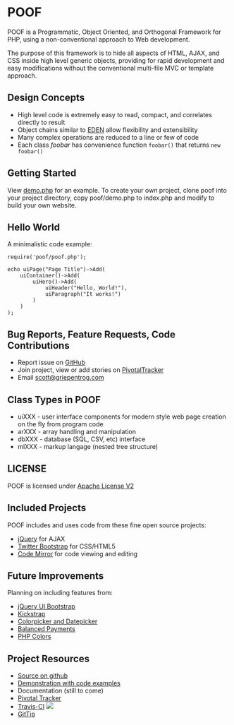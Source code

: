 POOF
====

POOF is a Programmatic, Object Oriented, and Orthogonal Framework for PHP, using a
non-conventional approach to Web development.

The purpose of this framework is to hide all aspects of HTML, AJAX, and CSS inside high
level generic objects, providing for rapid development and easy modifications without
the conventional multi-file MVC or template approach.

Design Concepts
---------------
* High level code is extremely easy to read, compact, and correlates directly to result
* Object chains similar to [EDEN](http://eden.openovate.com/) allow flexibility and extensibility
* Many complex operations are reduced to a line or few of code
* Each class *foobar* has convenience function `foobar()` that returns `new foobar()`

Getting Started
---------------

View [demo.php](https://github.com/stgnet/poof/blob/master/demo.php) for an example.  To create your own
project, clone poof into your project directory, copy poof/demo.php to index.php and modify to build
your own website.

Hello World
-----------
A minimalistic code example:

	require('poof/poof.php');

	echo uiPage("Page Title")->Add(
		uiContainer()->Add(
			uiHero()->Add(
				uiHeader("Hello, World!"),
				uiParagraph("It works!")
			)
		)
	);


Bug Reports, Feature Requests, Code Contributions
-------------------------------------------------
* Report issue on [GitHub](https://github.com/stgnet/poof/issues)
* Join project, view or add stories on [PivotalTracker](https://www.pivotaltracker.com/projects/641527)
* Email scott@griepentrog.com

Class Types in POOF
-------------------
* uiXXX - user interface components for modern style web page creation on the fly from program code
* arXXX - array handling and manipulation
* dbXXX - database (SQL, CSV, etc) interface
* mlXXX - markup langage (nested tree structure)

LICENSE
-------

POOF is licensed under [Apache License V2](http://www.apache.org/license/LICENSE-2.0)

Included Projects
-----------------
POOF includes and uses code from these fine open source projects:

* [jQuery](http://jquery.com) for AJAX
* [Twitter Bootstrap](http://twitter.github.com/bootstrap) for CSS/HTML5
* [Code Mirror](http://codemirror.net) for code viewing and editing


Future Improvements
-------------------
Planning on including features from:

* [jQuery UI Bootstrap](http://addyosmani.github.com/jquery-ui-bootstrap/)
* [Kickstrap](http://ajkochanowicz.github.com/Kickstrap)
* [Colorpicker and Datepicker](http://www.eyecon.ro/colorpicker-and-datepicker-for-twitter-bootstrap.htm)
* [Balanced Payments](https://www.balancedpayments.com/)
* [PHP Colors](http://mexitek.github.com/phpColors/)

Project Resources
-----------------
* [Source on github](https://github.com/stgnet/poof)
* [Demonstration with code examples](http://poof.stg.net)
* Documentation (still to come)
* [Pivotal Tracker](https://www.pivotaltracker.com/projects/641527)
* [Travis-CI](http://travis-ci.org/stgnet/poof) ![](https://secure.travis-ci.org/stgnet/poof.png)
* [GitTip](https://www.gittip.com/stgnet/)

